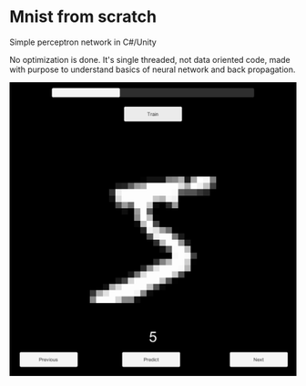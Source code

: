 # Mnist from scratch
Simple perceptron network in C#/Unity

No optimization is done. It's single threaded, not data oriented code, made with purpose to understand basics of neural network and back propagation.

![Screenshot](https://github.com/bmind7/mnist_from_scratch/blob/main/screenshot.png)

